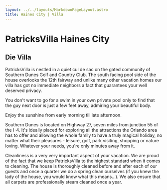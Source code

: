 ```yaml
---
layout: ../../layouts/MarkdownPageLayout.astro
title: Haines City | Villa
---
```


# PatricksVilla Haines City

## Die Villa

PatricksVilla is nestled in a quiet cul de sac on the gated community of Southern Dunes Golf and Country Club. The south facing pool side of the house overlooks the 12th fairway and unlike many other vacation homes our villa has got no immediate neighbors a fact that guarantees your well deserved privacy.

You don't want to go for a swim in your own private pool only to find that the guy next door is just a few feet away, admiring your beautiful body.

Enjoy the sunshine from early morning till late afternoon.

Southern Dunes is located on Highway 27, seven miles from junction 55 of the I-4. It's ideally placed for exploring all the attractions the Orlando area has to offer and allowing the whole family to have a truly magical holiday, no matter what their pleasures - leisure, golf, park visiting, shopping or nature loving. Whatever your needs, you're only minutes away from it.

Cleanliness is a very very important aspect of your vacation. We are proud of the fact that we keep PatricksVilla to the highest standard when it comes to cleaning. The house is thoroughly cleaned before and after each of our guests and once a quarter we do a spring clean ourselves (if you knew the lady of the house, you would know what this means...). We also ensure that all carpets are professionally steam cleaned once a year.
